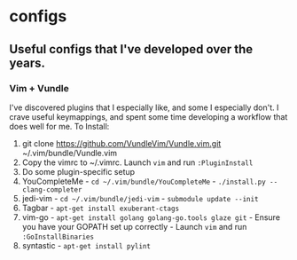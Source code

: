 # configs

## Useful configs that I've developed over the years.

### Vim + Vundle
I've discovered plugins that I especially like, and some I especially don't. I crave useful keymappings, and spent some time developing a workflow that does well for me.
To Install:

1. git clone https://github.com/VundleVim/Vundle.vim.git ~/.vim/bundle/Vundle.vim
2. Copy the vimrc to ~/.vimrc. Launch `vim` and run `:PluginInstall`
3. Do some plugin-specific setup
  1. YouCompleteMe
    - `cd ~/.vim/bundle/YouCompleteMe`
    - `./install.py --clang-completer`
  2. jedi-vim
    - `cd ~/.vim/bundle/jedi-vim`
    - `submodule update --init`
  3. Tagbar
    - `apt-get install exuberant-ctags`
  4. vim-go
    - `apt-get install golang golang-go.tools glaze git`
    - Ensure you have your GOPATH set up correctly
    - Launch `vim` and run `:GoInstallBinaries`
  5. syntastic
    - `apt-get install pylint`



